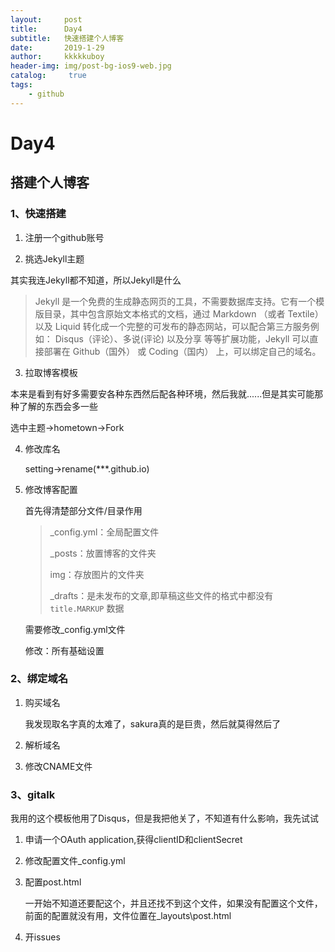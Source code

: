 ```yaml
---
layout:     post
title:      Day4
subtitle:   快速搭建个人博客
date:       2019-1-29
author:     kkkkkuboy
header-img: img/post-bg-ios9-web.jpg
catalog: 	 true
tags:
    - github
---
```


# Day4

## 搭建个人博客

### 1、快速搭建

1. 注册一个github账号



2. 挑选Jekyll主题

其实我连Jekyll都不知道，所以Jekyll是什么

> Jekyll 是一个免费的生成静态网页的工具，不需要数据库支持。它有一个模版目录，其中包含原始文本格式的文档，通过 Markdown （或者 Textile） 以及 Liquid 转化成一个完整的可发布的静态网站，可以配合第三方服务例如： Disqus（评论）、多说(评论) 以及分享 等等扩展功能，Jekyll 可以直接部署在 Github（国外） 或 Coding（国内） 上，可以绑定自己的域名。



3. 拉取博客模板

本来是看到有好多需要安各种东西然后配各种环境，然后我就......但是其实可能那种了解的东西会多一些

选中主题->hometown->Fork



4. 修改库名

   setting->rename(***.github.io)

   

5. 修改博客配置

   首先得清楚部分文件/目录作用

   > _config.yml：全局配置文件
   >
   > _posts：放置博客的文件夹
   >
   > img：存放图片的文件夹
   >
   > _drafts：是未发布的文章,即草稿这些文件的格式中都没有 `title.MARKUP` 数据

   需要修改_config.yml文件

   修改：所有基础设置



### 2、绑定域名

1. 购买域名

   我发现取名字真的太难了，sakura真的是巨贵，然后就莫得然后了

2. 解析域名

3. 修改CNAME文件



### 3、gitalk

我用的这个模板他用了Disqus，但是我把他关了，不知道有什么影响，我先试试

1. 申请一个OAuth application,获得clientID和clientSecret

2. 修改配置文件_config.yml

3. 配置post.html

   一开始不知道还要配这个，并且还找不到这个文件，如果没有配置这个文件，前面的配置就没有用，文件位置在_layouts\post.html

4. 开issues

   